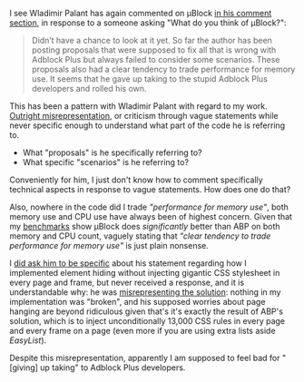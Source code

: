 I see Wladimir Palant has again commented on µBlock [in his comment section](https://palant.de/2014/07/29/which-is-better-adblock-or-adblock-plus#c000761), in response to a someone asking "What do you think of µBlock?":

> Didn’t have a chance to look at it yet. So far the author has been posting proposals that were supposed to fix all that is wrong with Adblock Plus but always failed to consider some scenarios. These proposals also had a clear tendency to trade performance for memory use. It seems that he gave up taking to the stupid Adblock Plus developers and rolled his own.

This has been a pattern with Wladimir Palant with regard to my work. [Outright misrepresentation](https://github.com/gorhill/httpswitchboard/wiki/Adblock-Plus-memory-consumption), or criticism through vague statements while never specific enough to understand what part of the code he is referring to.

- What "proposals" is he specifically referring to?
- What specific "scenarios" is he referring to?

Conveniently for him, I just don't know how to comment specifically technical aspects in response to vague statements. How does one do that?

Also, nowhere in the code did I trade _"performance for memory use"_, both memory use and CPU use have always been of highest concern. Given that my [benchmarks](https://github.com/gorhill/uBlock/wiki/%C2%B5Block-vs.-ABP:-efficiency-compared) show µBlock does _significantly_ better than ABP on both memory and CPU count, vaguely stating that _"clear tendency to trade performance for memory use"_ is just plain nonsense.

I [did ask him to be specific](https://bugzilla.mozilla.org/show_bug.cgi?id=988266#c43) about his statement regarding how I implemented element hiding without injecting gigantic CSS stylesheet in every page and frame, but never received a response, and it is understandable why: he was [misrepresenting the solution](https://bugzilla.mozilla.org/show_bug.cgi?id=988266#c39): nothing in my implementation was "broken", and his supposed worries about page hanging are beyond ridiculous given that's it's exactly the result of ABP's solution, which is to inject unconditionally 13,000 CSS rules in every page and every frame on a page (even more if you are using extra lists aside _EasyList_).

Despite this misrepresentation, apparently I am supposed to feel bad for "[giving] up taking" to Adblock Plus developers.